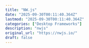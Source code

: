 ```yaml
---
title: "NW.js"
date: "2025-09-30T00:11:40.364Z"
lastmod: "2025-09-30T00:11:40.364Z"
categories: ["Desktop Frameworks"]
description: "nwjs"
original_url: "https://nwjs.io/"
draft: false
---
```

